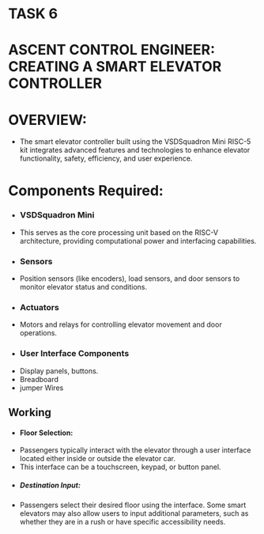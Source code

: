 # TASK 6
# ASCENT CONTROL ENGINEER: CREATING A SMART ELEVATOR CONTROLLER
# OVERVIEW:
- The smart elevator controller built using the VSDSquadron Mini RISC-5 kit integrates advanced features and technologies to enhance elevator functionality, safety, efficiency, and user experience.
# Components Required:
- ### VSDSquadron Mini ###
- This serves as the core processing unit based on the RISC-V architecture, providing computational power and interfacing capabilities.
- ### Sensors
-  Position sensors (like encoders), load sensors, and door sensors to monitor elevator status and conditions.
- ### Actuators
-  Motors and relays for controlling elevator movement and door operations.
- ### User Interface Components
-  Display panels, buttons.
-  Breadboard
-  jumper Wires
## Working
- #### Floor Selection:
-  Passengers typically interact with the elevator through a user interface located either inside or outside the elevator car.
- This interface can be a touchscreen, keypad, or button panel.
- ##### Destination Input:
- Passengers select their desired floor using the interface. Some smart elevators may also allow users to input additional parameters, such as whether they are in a rush or have specific accessibility needs.

